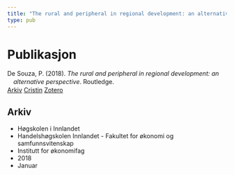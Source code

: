 ```yaml
---
title: "The rural and peripheral in regional development: an alternative perspective"
type: pub
---
```

<h1>Publikasjon</h1>
<article id="csl-bib-container-HLYJN4LE" class="csl-bib-container">
  <div class="csl-bib-body" style="line-height: 1.35; padding-left: 1em; text-indent:-1em;">
  <div class="csl-entry">De Souza, P. (2018). <i>The rural and peripheral in regional development: an alternative perspective</i>. Routledge.</div>
</div>
  <div class="csl-bib-buttons">
    <a href="#taxonomy-article-HLYJN4LE" class="csl-bib-button">Arkiv</a>
    <a href="https://app.cristin.no/results/show.jsf?id=1551698" alt="Cristin URL" class="csl-bib-button">Cristin</a>
    <a href="http://zotero.org/groups/5022929/items/HLYJN4LE" alt="Zotero URL" class="csl-bib-button">Zotero</a>
  </div>
  <div id="csl-bib-meta-container-HLYJN4LE"></div>
</article>
<div id="csl-bib-meta-HLYJN4LE" class="csl-bib-meta">
  <article id="taxonomy-article-HLYJN4LE" class="taxonomy-article">
    <h1>Arkiv</h1>
    <ul>
      <li>Høgskolen i Innlandet</li>
      <li>Handelshøgskolen Innlandet - Fakultet for økonomi og samfunnsvitenskap</li>
      <li>Institutt for økonomifag</li>
      <li>2018</li>
      <li>Januar</li>
    </ul>
  </article>
</div>
